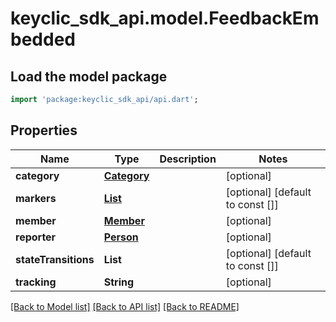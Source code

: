 # keyclic_sdk_api.model.FeedbackEmbedded

## Load the model package
```dart
import 'package:keyclic_sdk_api/api.dart';
```

## Properties
Name | Type | Description | Notes
------------ | ------------- | ------------- | -------------
**category** | [**Category**](Category.md) |  | [optional] 
**markers** | [**List<Marker>**](Marker.md) |  | [optional] [default to const []]
**member** | [**Member**](Member.md) |  | [optional] 
**reporter** | [**Person**](Person.md) |  | [optional] 
**stateTransitions** | **List<String>** |  | [optional] [default to const []]
**tracking** | **String** |  | [optional] 

[[Back to Model list]](../README.md#documentation-for-models) [[Back to API list]](../README.md#documentation-for-api-endpoints) [[Back to README]](../README.md)


